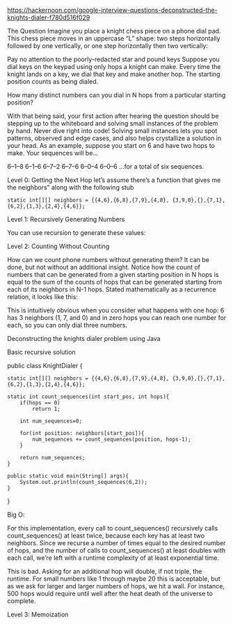 https://hackernoon.com/google-interview-questions-deconstructed-the-knights-dialer-f780d516f029


The Question
Imagine you place a knight chess piece on a phone dial pad. This chess piece moves in an uppercase “L” shape: two steps horizontally followed by one vertically, or one step horizontally then two vertically:


Pay no attention to the poorly-redacted star and pound keys
Suppose you dial keys on the keypad using only hops a knight can make. Every time the knight lands on a key, we dial that key and make another hop. The starting position counts as being dialed.

How many distinct numbers can you dial in N hops from a particular starting position?

With that being said, your first action after hearing the question should be stepping up to the whiteboard and solving small instances of the problem by hand. Never dive right into code! Solving small instances lets you spot patterns, observed and edge cases, and also helps crystallize a solution in your head. As an example, suppose you start on 6 and have two hops to make. Your sequences will be…

6–1–8
6–1–6
6–7–2
6–7–6
6–0–4
6–0–6
…for a total of six sequences.

Level 0: Getting the Next Hop
let’s assume there’s a function that gives me the neighbors” along with the following stub

	static int[][] neighbors = {{4,6},{6,8},{7,9},{4,8}, {3,9,0},{},{7,1},{6,2},{1,3},{2,4},{4,6}};


Level 1: Recursively Generating Numbers

You can use recursion to generate these values:


Level 2: Counting Without Counting

How can we count phone numbers without generating them? It can be done, but not without an additional insight. Notice how the count of numbers that can be generated from a given starting position in N hops is equal to the sum of the counts of hops that can be generated starting from each of its neighbors in N-1 hops. Stated mathematically as a recurrence relation, it looks like this:


This is intuitively obvious when you consider what happens with one hop: 6 has 3 neighbors (1, 7, and 0) and in zero hops you can reach one number for each, so you can only dial three numbers.






Deconstructing the knights dialer problem using Java

Basic recursive solution


public class KnightDialer {
	
	static int[][] neighbors = {{4,6},{6,8},{7,9},{4,8}, {3,9,0},{},{7,1},{6,2},{1,3},{2,4},{4,6}};
	
	static int count_sequences(int start_pos, int hops){
		if(hops == 0)
			return 1;
		
		int num_sequences=0;
		
		for(int position: neighbors[start_pos]){
			num_sequences += count_sequences(position, hops-1);
		}
		
		return num_sequences;
	}
	
	public static void main(String[] args){
		System.out.println(count_sequences(6,2));
	}
}



Big O:

For this implementation, every call to count_sequences() recursively calls count_sequences() at least twice, because each key has at least two neighbors. Since we recurse a number of times equal to the desired number of hops, and the number of calls to count_sequences() at least doubles with each call, we’re left with a runtime complexity of at least exponential time.

This is bad. Asking for an additional hop will double, if not triple, the runtime. For small numbers like 1 through maybe 20 this is acceptable, but as we ask for larger and larger numbers of hops, we hit a wall. For instance, 500 hops would require until well after the heat death of the universe to complete.


Level 3: Memoization



